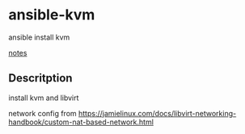 # ansible-kvm
ansible install kvm

[notes](http://notes.rsys.io/post/151509090518/my-kvm-setup)

## Descritption

install kvm and libvirt

network config from https://jamielinux.com/docs/libvirt-networking-handbook/custom-nat-based-network.html
